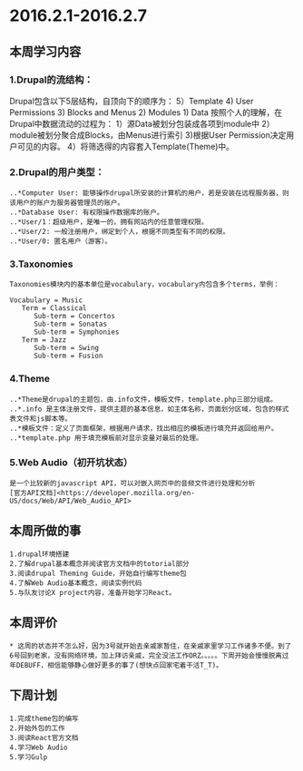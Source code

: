 # 2016.2.1-2016.2.7

## 本周学习内容

### 1.Drupal的流结构：
  Drupal包含以下5层结构，自顶向下的顺序为：
    5）Template
    4)  User Permissions
    3)  Blocks and Menus
    2)  Modules
    1)   Data
   按照个人的理解，在Drupal中数据流动的过程为：
    1）源Data被划分包装成各项到module中
    2）module被划分聚合成Blocks，由Menus进行索引
    3)根据User Permission决定用户可见的内容。
    4）将筛选得的内容套入Template(Theme)中。

### 2.Drupal的用户类型：
    ..*Computer User: 能够操作drupal所安装的计算机的用户，若是安装在远程服务器，则该用户的账户为服务器管理员的账户。
    ..*Database User: 有权限操作数据库的账户。
    ..*User/1：超级用户，是唯一的，拥有网站内的任意管理权限。
    ..*User/2: 一般注册用户，绑定到个人，根据不同类型有不同的权限。
    ..*User/0: 匿名用户（游客）。

### 3.Taxonomies
    Taxonomies模块内的基本单位是vocabulary，vocabulary内包含多个terms，举例：
    
    Vocabulary = Music
       Term = Classical
          Sub-term = Concertos
          Sub-term = Sonatas
          Sub-term = Symphonies
       Term = Jazz
          Sub-term = Swing
          Sub-term = Fusion

###  4.Theme
    ..*Theme是drupal的主题包，由.info文件，模板文件，template.php三部分组成。
    ..*.info 是主体注册文件，提供主题的基本信息，如主体名称，页面划分区域，包含的样式表文件和js脚本等。
    ..*模板文件：定义了页面框架，根据用户请求，找出相应的模板进行填充并返回给用户。
    ..*template.php 用于填充模板前对显示变量对最后的处理。

### 5.Web Audio（初开坑状态）
    是一个比较新的javascript API，可以对嵌入网页中的音频文件进行处理和分析
    [官方API文档]<https://developer.mozilla.org/en-US/docs/Web/API/Web_Audio_API>


## 本周所做的事
    
    1.drupal环境搭建
    2.了解drupal基本概念并阅读官方文档中的totorial部分
    3.阅读drupal Theming Guide，开始自行编写theme包
    4.了解Web Audio基本概念，阅读实例代码
    5.与队友讨论X project内容，准备开始学习React。

## 本周评价

    * 这周的状态并不怎么好，因为3号就开始去亲戚家暂住，在亲戚家里学习工作诸多不便。到了6号回到老家，没有网络环境，加上拜访亲戚，完全没法工作ORZ。。。。。下周开始会慢慢脱离过年DEBUFF，相信能够静心做好更多的事了(想快点回家宅着干活T_T)。

## 下周计划
 
    1.完成theme包的编写
    2.开始外包的工作
    3.阅读React官方文档
    4.学习Web Audio
    5.学习Gulp

